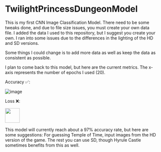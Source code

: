 # TwilightPrincessDungeonModel

This is my first CNN Image Classification Model.
There need to be some tweaks done, and due to file size issues, you must create your own data file.
I added the data I used to this repository, but I suggest you create your own. I ran into some issues due to the differences in the lighting of the HD and SD versions.

Some things I could change is to add more data as well as keep the data as consistent as possible.

I plan to come back to this model, but here are the current metrics. The x-axis represents the number of epochs I used (20).

Accuracy ✅:

![image](https://github.com/user-attachments/assets/21862041-666a-46db-bd6f-9442b8d2e25c)

Loss ❌:

<img src = (https://github.com/user-attachments/assets/d2da1725-589d-4cd1-8f3b-7d467b19ba20) width = "48">

This model will currently reach about a 97% accuracy rate, but here are some suggestions:
For guessing Temple of Time, input images from the HD version of the game.
The rest you can use SD, though Hyrule Castle sometimes benefits from this as well.

